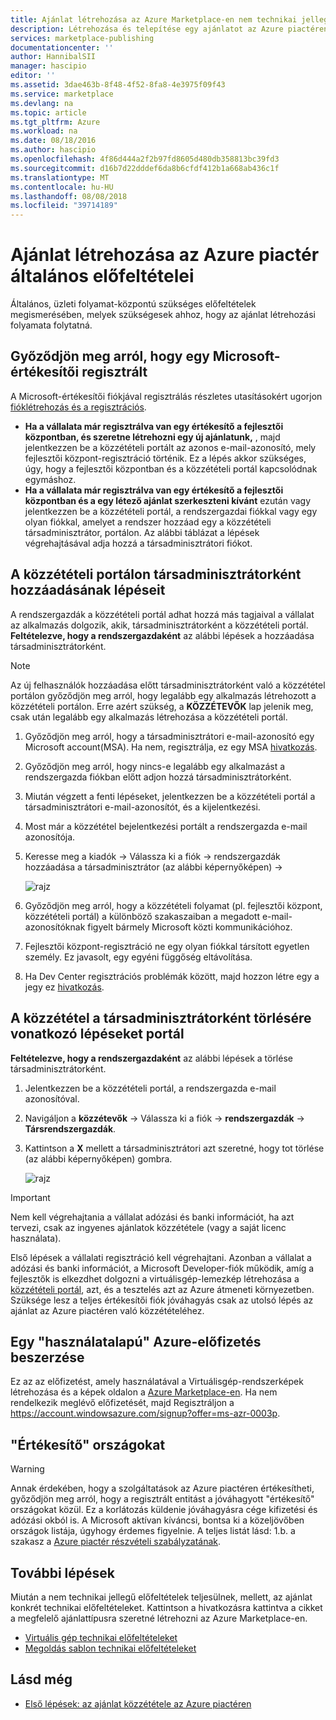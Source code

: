 ```yaml
---
title: Ajánlat létrehozása az Azure Marketplace-en nem technikai jellegű előfeltételei |} A Microsoft Docs
description: Létrehozása és telepítése egy ajánlatot az Azure piactéren, mások beszerzési követelményeinek megismerése.
services: marketplace-publishing
documentationcenter: ''
author: HannibalSII
manager: hascipio
editor: ''
ms.assetid: 3dae463b-8f48-4f52-8fa8-4e3975f09f43
ms.service: marketplace
ms.devlang: na
ms.topic: article
ms.tgt_pltfrm: Azure
ms.workload: na
ms.date: 08/18/2016
ms.author: hascipio
ms.openlocfilehash: 4f86d444a2f2b97fd8605d480db358813bc39fd3
ms.sourcegitcommit: d16b7d22dddef6da8b6cfdf412b1a668ab436c1f
ms.translationtype: MT
ms.contentlocale: hu-HU
ms.lasthandoff: 08/08/2018
ms.locfileid: "39714189"
---
```

# <a name="general-prerequisites-for-creating-an-offer-for-the-azure-marketplace"></a>Ajánlat létrehozása az Azure piactér általános előfeltételei
Általános, üzleti folyamat-központú szükséges előfeltételek megismerésében, melyek szükségesek ahhoz, hogy az ajánlat létrehozási folyamata folytatná.

## <a name="ensure-that-you-are-registered-as-a-seller-with-microsoft"></a>Győződjön meg arról, hogy egy Microsoft-értékesítői regisztrált
A Microsoft-értékesítői fiókjával regisztrálás részletes utasításokért ugorjon [fióklétrehozás és a regisztrációs](marketplace-publishing-accounts-creation-registration.md).

* **Ha a vállalata már regisztrálva van egy értékesítő a fejlesztői központban, és szeretne létrehozni egy új ajánlatunk,** , majd jelentkezzen be a közzétételi portált az azonos e-mail-azonosító, mely fejlesztői központ-regisztráció történik. Ez a lépés akkor szükséges, úgy, hogy a fejlesztői központban és a közzétételi portál kapcsolódnak egymáshoz.
* **Ha a vállalata már regisztrálva van egy értékesítő a fejlesztői központban és a egy létező ajánlat szerkeszteni kívánt** ezután vagy jelentkezzen be a közzétételi portál, a rendszergazdai fiókkal vagy egy olyan fiókkal, amelyet a rendszer hozzáad egy a közzétételi társadminisztrátor, portálon. Az alábbi táblázat a lépések végrehajtásával adja hozzá a társadminisztrátori fiókot.

## <a name="steps-to-add-a-co-admin-in-the-publishing-portal"></a>A közzétételi portálon társadminisztrátorként hozzáadásának lépéseit
A rendszergazdák a közzétételi portál adhat hozzá más tagjaival a vállalat az alkalmazás dolgozik, akik, társadminisztrátorként a közzétételi portál. **Feltételezve, hogy a rendszergazdaként** az alábbi lépések a hozzáadása társadminisztrátorként.

> [!NOTE]
> Az új felhasználók hozzáadása előtt társadminisztrátorként való a közzététel portálon győződjön meg arról, hogy legalább egy alkalmazás létrehozott a közzétételi portálon. Erre azért szükség, a **KÖZZÉTEVŐK** lap jelenik meg, csak után legalább egy alkalmazás létrehozása a közzétételi portál.
> 
> 

1. Győződjön meg arról, hogy a társadminisztrátori e-mail-azonosító egy Microsoft account(MSA). Ha nem, regisztrálja, ez egy MSA [hivatkozás](https://signup.live.com/signup?uaid=0089f09ccae94043a0f07c2aaf928831&lic=1).
2. Győződjön meg arról, hogy nincs-e legalább egy alkalmazást a rendszergazda fiókban előtt adjon hozzá társadminisztrátorként.
3. Miután végzett a fenti lépéseket, jelentkezzen be a közzétételi portál a társadminisztrátori e-mail-azonosítót, és a kijelentkezési.
4. Most már a közzététel bejelentkezési portált a rendszergazda e-mail azonosítója.
5. Keresse meg a kiadók -> Válassza ki a fiók -> rendszergazdák hozzáadása a társadminisztrátor (az alábbi képernyőképen) ->
   
    ![rajz](media/marketplace-publishing-pre-requisites/imgAddAdmin_05.png)
6. Győződjön meg arról, hogy a közzétételi folyamat (pl. fejlesztői központ, közzétételi portál) a különböző szakaszaiban a megadott e-mail-azonosítóknak figyelt bármely Microsoft közti kommunikációhoz.
7. Fejlesztői központ-regisztráció ne egy olyan fiókkal társított egyetlen személy. Ez javasolt, egy egyéni függőség eltávolítása.
8. Ha Dev Center regisztrációs problémák között, majd hozzon létre egy a jegy ez [hivatkozás](https://developer.microsoft.com/en-us/windows/support).

## <a name="steps-to-delete-a-co-admin-in-the-publishing-portal"></a>A közzététel a társadminisztrátorként törlésére vonatkozó lépéseket portál
**Feltételezve, hogy a rendszergazdaként** az alábbi lépések a törlése társadminisztrátorként.

1. Jelentkezzen be a közzétételi portál, a rendszergazda e-mail azonosítóval.
2. Navigáljon a **közzétevők** -> Válassza ki a fiók -> **rendszergazdák** -> **Társrendszergazdák**.
3. Kattintson a **X** mellett a társadminisztrátori azt szeretné, hogy tot törlése (az alábbi képernyőképen) gombra.
   
    ![rajz](media/marketplace-publishing-pre-requisites/imgDeleteAdmin_03.png)

> [!IMPORTANT]
> Nem kell végrehajtania a vállalat adózási és banki információt, ha azt tervezi, csak az ingyenes ajánlatok közzététele (vagy a saját licenc használata).
> 
> Első lépések a vállalati regisztráció kell végrehajtani. Azonban a vállalat a adózási és banki információt, a Microsoft Developer-fiók működik, amíg a fejlesztők is elkezdhet dolgozni a virtuálisgép-lemezkép létrehozása a [közzétételi portál](https://publish.windowsazure.com), azt, és a tesztelés azt az Azure átmeneti környezetben. Szüksége lesz a teljes értékesítői fiók jóváhagyás csak az utolsó lépés az ajánlat az Azure piactéren való közzétételéhez.
> 
> 

## <a name="acquire-an-azure-pay-as-you-go-subscription"></a>Egy "használatalapú" Azure-előfizetés beszerzése
Ez az az előfizetést, amely használatával a Virtuálisgép-rendszerképek létrehozása és a képek oldalon a [Azure Marketplace-en](https://azure.microsoft.com/marketplace/). Ha nem rendelkezik meglévő előfizetését, majd Regisztráljon a https://account.windowsazure.com/signup?offer=ms-azr-0003p.

## <a name="sell-from-countries"></a>"Értékesítő" országokat
> [!WARNING]
> Annak érdekében, hogy a szolgáltatások az Azure piactéren értékesítheti, győződjön meg arról, hogy a regisztrált entitást a jóváhagyott "értékesítő" országokat közül. Ez a korlátozás küldenie jóváhagyásra cége kifizetési és adózási okból is. A Microsoft aktívan kíváncsi, bontsa ki a közeljövőben országok listája, úgyhogy érdemes figyelnie. A teljes listát lásd: 1.b. a szakasz a [Azure piactér részvételi szabályzatának](http://go.microsoft.com/fwlink/?LinkID=526833).
> 
> 

## <a name="next-steps"></a>További lépések
Miután a nem technikai jellegű előfeltételek teljesülnek, mellett, az ajánlat konkrét technikai előfeltételeket. Kattintson a hivatkozásra kattintva a cikket a megfelelő ajánlattípusra szeretné létrehozni az Azure Marketplace-en.

* [Virtuális gép technikai előfeltételeket](marketplace-publishing-vm-image-creation-prerequisites.md)
* [Megoldás sablon technikai előfeltételeket](marketplace-publishing-solution-template-creation-prerequisites.md)

## <a name="see-also"></a>Lásd még
* [Első lépések: az ajánlat közzététele az Azure piactéren](marketplace-publishing-getting-started.md)

